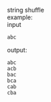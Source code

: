 string shuffle  
example:  
input  
```
abc
```      
output:  
```
abc  
acb  
bac  
bca  
cab  
cba  
```